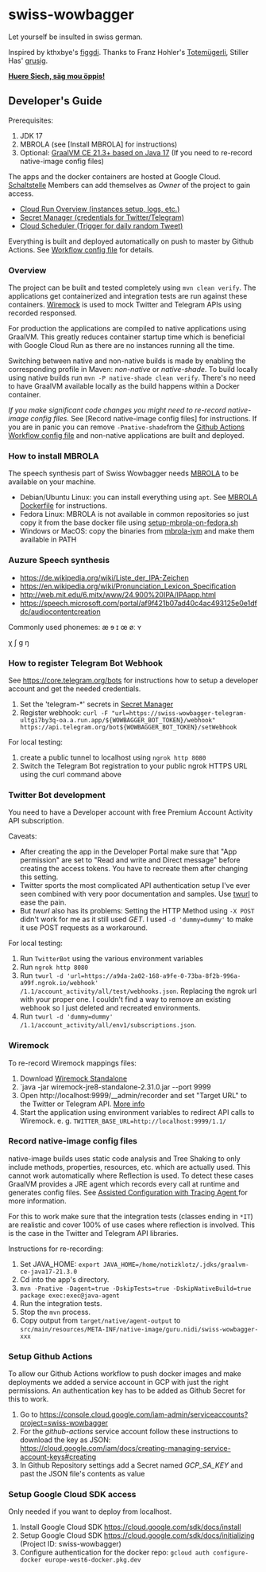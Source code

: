 # swiss-wowbagger
Let yourself be insulted in swiss german.

Inspired by kthxbye's [figgdi](http://figgdi.kthxbye.ch/).
Thanks to Franz Hohler's [Totemügerli](https://www.youtube.com/watch?v=DQi0lsUs8J4),
Stiller Has' [grusig](https://www.youtube.com/watch?v=dfL_IRXVLtQ).

**[Huere Siech, säg mou öppis!](https://nidi3.github.io/swiss-wowbagger)**

## Developer's Guide

Prerequisites:
1. JDK 17
2. MBROLA (see [Install MBROLA] for instructions)
3. Optional: [GraalVM CE 21.3+ based on Java 17](https://www.graalvm.org/downloads/) (If you need to re-record native-image config files)

The apps and the docker containers are hosted at Google Cloud. [Schaltstelle](https://www.schaltstelle.ch) Members can add
themselves as _Owner_ of the project to gain access.

- [Cloud Run Overview (instances setup, logs, etc.)](https://console.cloud.google.com/run?project=swiss-wowbagger)
- [Secret Manager (credentials for Twitter/Telegram)](https://console.cloud.google.com/security/secret-manager?project=swiss-wowbagger)
- [Cloud Scheduler (Trigger for daily random Tweet)](https://console.cloud.google.com/cloudscheduler?project=swiss-wowbagger)

Everything is built and deployed automatically on push to master by Github Actions. See [Workflow config file](.github/workflows/main.yml)
for details.

### Overview

The project can be built and tested completely using `mvn clean verify`. The applications get containerized and integration tests
are run against these containers. [Wiremock](http://wiremock.org) is used to mock Twitter and Telegram APIs using recorded responsed.

For production the applications are compiled to native applications using GraalVM. This greatly reduces container startup 
time which is beneficial with Google Cloud Run as there are no instances running all the time.

Switching between native and non-native builds is made by enabling the corresponding profile in Maven: _non-native_ or _native-shade_.
To build locally using native builds run `mvn -P native-shade clean verify`. There's no need to have GraalVM available
locally as the build happens within a Docker container.

*If you make significant code changes you might need to re-record native-image config files.*
See [Record native-image config files] for instructions. If you are in panic you can remove `-Pnative-shade`from the
[Github Actions Workflow config file](.github/workflows/main.yml) and non-native applications are built and deployed.

### How to install MBROLA
The speech synthesis part of Swiss Wowbagger needs [MBROLA](https://github.com/numediart/MBROLA) to be available on your machine.

- Debian/Ubuntu Linux: you can install everything using `apt`. See [MBROLA Dockerfile](mbrola/Dockerfile) for instructions.
- Fedora Linux: MBROLA is not available in common repositories so just copy it from the base docker file using [setup-mbrola-on-fedora.sh](setup-mbrola-on-fedora.sh) 
- Windows or MacOS: copy the binaries from [mbrola-jvm](https://github.com/nidi3/mbrola-jvm) and make them available in PATH

### Auzure Speech synthesis

- https://de.wikipedia.org/wiki/Liste_der_IPA-Zeichen
- https://en.wikipedia.org/wiki/Pronunciation_Lexicon_Specification
- http://web.mit.edu/6.mitx/www/24.900%20IPA/IPAapp.html
- https://speech.microsoft.com/portal/af9f421b07ad40c4ac493125e0e1dfdc/audiocontentcreation

Commonly used phonemes:
æ
ɘ
ɪ
œ
øː
ʏ

χ
ʃ
ɡ
ŋ

### How to register Telegram Bot Webhook

See https://core.telegram.org/bots for instructions how to setup a developer account and get the needed credentials.

1. Set the 'telegram-*' secrets in [Secret Manager](https://console.cloud.google.com/security/secret-manager?project=swiss-wowbagger)
2. Register webhook: `curl -F "url=https://swiss-wowbagger-telegram-ultgi7by3q-oa.a.run.app/${WOWBAGGER_BOT_TOKEN}/webhook" https://api.telegram.org/bot${WOWBAGGER_BOT_TOKEN}/setWebhook`

For local testing:
1. create a public tunnel to localhost using `ngrok http 8080`
2. Switch the Telegram Bot registration to your public ngrok HTTPS URL using the curl command above

### Twitter Bot development

You need to have a Developer account with free Premium Account Activity API subscription.

Caveats:
- After creating the app in the Developer Portal make sure that "App permission" are set to "Read and write and Direct message" before creating the access tokens. 
You have to recreate them after changing this setting.
- Twitter sports the most complicated API authentication setup I've ever seen combined with very poor documentation and samples.
Use [twurl](https://github.com/twitter/twurl) to ease the pain.
- But _twurl_ also has its problems: Setting the HTTP Method using `-X POST` didn't work for me as it still used _GET_.
I used `-d 'dummy=dummy'` to make it use POST requests as a workaround.

For local testing:
1. Run `TwitterBot` using the various environment variables
2. Run `ngrok http 8080`
3. Run `twurl -d 'url=https://a9da-2a02-168-a9fe-0-73ba-8f2b-996a-a99f.ngrok.io/webhook' /1.1/account_activity/all/test/webhooks.json`. 
Replacing the ngrok url with your proper one. I couldn't find a way to remove an existing webhook so I just deleted and recreated environments.
4. Run `twurl -d 'dummy=dummy' /1.1/account_activity/all/env1/subscriptions.json`.

### Wiremock

To re-record Wiremock mappings files: 

1. Download [Wiremock Standalone](http://wiremock.org/docs/download-and-installation/)
2. `java -jar wiremock-jre8-standalone-2.31.0.jar --port 9999
3. Open http://localhost:9999/__admin/recorder and set "Target URL" to the Twitter or Telegram API. [More info](http://wiremock.org/docs/record-playback/)
4. Start the application using environment variables to redirect API calls to Wiremock. e. g. `TWITTER_BASE_URL=http://localhost:9999/1.1/`

### Record native-image config files

native-image builds uses static code analysis and  Tree Shaking to only include methods, properties, resources, etc. which are
actually used. This cannot work automatically where Reflection is used. To detect these cases GraalVM provides a JRE agent
which records every call at runtime and generates config files. See [Assisted Configuration with Tracing Agent ](https://www.graalvm.org/reference-manual/native-image/Agent/)
for more information.

For this to work make sure that the integration tests (classes ending in `*IT`) are realistic and cover 100% of use cases
where reflection is involved. This is the case in the Twitter and Telegram API libraries.

Instructions for re-recording:
1. Set JAVA_HOME: `export JAVA_HOME=/home/notizklotz/.jdks/graalvm-ce-java17-21.3.0`
2. Cd into the app's directory.
3. `mvn -Pnative -Dagent=true -DskipTests=true -DskipNativeBuild=true package exec:exec@java-agent`
4. Run the integration tests.
5. Stop the `mvn` process.
6. Copy output from `target/native/agent-output` to `src/main/resources/META-INF/native-image/guru.nidi/swiss-wowbagger-xxx`

### Setup Github Actions

To allow our Github Actions workflow to push docker images and make deployments we added a service account in GCP with
just the right permissions. An authentication key has to be added as Github Secret for this to work.

1. Go to https://console.cloud.google.com/iam-admin/serviceaccounts?project=swiss-wowbagger
2. For the _github-actions_ service account follow these instructions to download the key as JSON: https://cloud.google.com/iam/docs/creating-managing-service-account-keys#creating
3. In Github Repository settings add a Secret named _GCP_SA_KEY_ and past the JSON file's contents as value

### Setup Google Cloud SDK access
Only needed if you want to deploy from localhost.

1. Install Google Cloud SDK https://cloud.google.com/sdk/docs/install
2. Setup Google Cloud SDK https://cloud.google.com/sdk/docs/initializing (Project ID: swiss-wowbagger)
3. Configure authentication for the docker repo: `gcloud auth configure-docker europe-west6-docker.pkg.dev`
